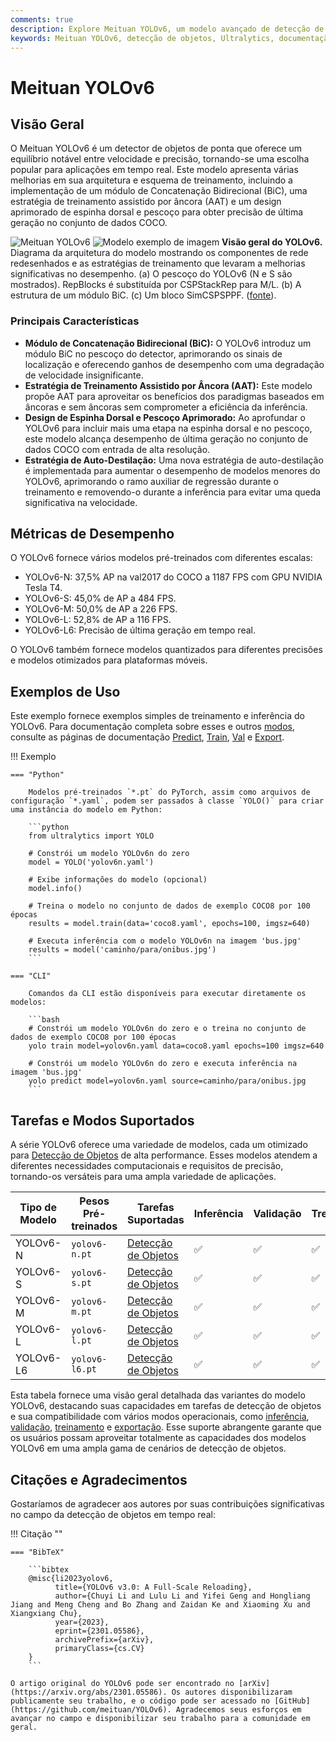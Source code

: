 ```yaml
---
comments: true
description: Explore Meituan YOLOv6, um modelo avançado de detecção de objetos que alcança um equilíbrio entre velocidade e precisão. Saiba mais sobre suas características, modelos pré-treinados e uso em Python.
keywords: Meituan YOLOv6, detecção de objetos, Ultralytics, documentação YOLOv6, Concatenação Bidirecional, Treinamento Assistido por Âncora, modelos pré-treinados, aplicações em tempo real
---
```


# Meituan YOLOv6

## Visão Geral

O Meituan YOLOv6 é um detector de objetos de ponta que oferece um equilíbrio notável entre velocidade e precisão, tornando-se uma escolha popular para aplicações em tempo real. Este modelo apresenta várias melhorias em sua arquitetura e esquema de treinamento, incluindo a implementação de um módulo de Concatenação Bidirecional (BiC), uma estratégia de treinamento assistido por âncora (AAT) e um design aprimorado de espinha dorsal e pescoço para obter precisão de última geração no conjunto de dados COCO.

![Meituan YOLOv6](https://user-images.githubusercontent.com/26833433/240750495-4da954ce-8b3b-41c4-8afd-ddb74361d3c2.png)
![Modelo exemplo de imagem](https://user-images.githubusercontent.com/26833433/240750557-3e9ec4f0-0598-49a8-83ea-f33c91eb6d68.png)
**Visão geral do YOLOv6.** Diagrama da arquitetura do modelo mostrando os componentes de rede redesenhados e as estratégias de treinamento que levaram a melhorias significativas no desempenho. (a) O pescoço do YOLOv6 (N e S são mostrados). RepBlocks é substituída por CSPStackRep para M/L. (b) A estrutura de um módulo BiC. (c) Um bloco SimCSPSPPF. ([fonte](https://arxiv.org/pdf/2301.05586.pdf)).

### Principais Características

- **Módulo de Concatenação Bidirecional (BiC):** O YOLOv6 introduz um módulo BiC no pescoço do detector, aprimorando os sinais de localização e oferecendo ganhos de desempenho com uma degradação de velocidade insignificante.
- **Estratégia de Treinamento Assistido por Âncora (AAT):** Este modelo propõe AAT para aproveitar os benefícios dos paradigmas baseados em âncoras e sem âncoras sem comprometer a eficiência da inferência.
- **Design de Espinha Dorsal e Pescoço Aprimorado:** Ao aprofundar o YOLOv6 para incluir mais uma etapa na espinha dorsal e no pescoço, este modelo alcança desempenho de última geração no conjunto de dados COCO com entrada de alta resolução.
- **Estratégia de Auto-Destilação:** Uma nova estratégia de auto-destilação é implementada para aumentar o desempenho de modelos menores do YOLOv6, aprimorando o ramo auxiliar de regressão durante o treinamento e removendo-o durante a inferência para evitar uma queda significativa na velocidade.

## Métricas de Desempenho

O YOLOv6 fornece vários modelos pré-treinados com diferentes escalas:

- YOLOv6-N: 37,5% AP na val2017 do COCO a 1187 FPS com GPU NVIDIA Tesla T4.
- YOLOv6-S: 45,0% de AP a 484 FPS.
- YOLOv6-M: 50,0% de AP a 226 FPS.
- YOLOv6-L: 52,8% de AP a 116 FPS.
- YOLOv6-L6: Precisão de última geração em tempo real.

O YOLOv6 também fornece modelos quantizados para diferentes precisões e modelos otimizados para plataformas móveis.

## Exemplos de Uso

Este exemplo fornece exemplos simples de treinamento e inferência do YOLOv6. Para documentação completa sobre esses e outros [modos](../modes/index.md), consulte as páginas de documentação [Predict](../modes/predict.md), [Train](../modes/train.md), [Val](../modes/val.md) e [Export](../modes/export.md).

!!! Exemplo

    === "Python"

        Modelos pré-treinados `*.pt` do PyTorch, assim como arquivos de configuração `*.yaml`, podem ser passados à classe `YOLO()` para criar uma instância do modelo em Python:

        ```python
        from ultralytics import YOLO

        # Constrói um modelo YOLOv6n do zero
        model = YOLO('yolov6n.yaml')

        # Exibe informações do modelo (opcional)
        model.info()

        # Treina o modelo no conjunto de dados de exemplo COCO8 por 100 épocas
        results = model.train(data='coco8.yaml', epochs=100, imgsz=640)

        # Executa inferência com o modelo YOLOv6n na imagem 'bus.jpg'
        results = model('caminho/para/onibus.jpg')
        ```

    === "CLI"

        Comandos da CLI estão disponíveis para executar diretamente os modelos:

        ```bash
        # Constrói um modelo YOLOv6n do zero e o treina no conjunto de dados de exemplo COCO8 por 100 épocas
        yolo train model=yolov6n.yaml data=coco8.yaml epochs=100 imgsz=640

        # Constrói um modelo YOLOv6n do zero e executa inferência na imagem 'bus.jpg'
        yolo predict model=yolov6n.yaml source=caminho/para/onibus.jpg
        ```

## Tarefas e Modos Suportados

A série YOLOv6 oferece uma variedade de modelos, cada um otimizado para [Detecção de Objetos](../tasks/detect.md) de alta performance. Esses modelos atendem a diferentes necessidades computacionais e requisitos de precisão, tornando-os versáteis para uma ampla variedade de aplicações.

| Tipo de Modelo | Pesos Pré-treinados | Tarefas Suportadas                        | Inferência | Validação | Treinamento | Exportação |
|----------------|---------------------|-------------------------------------------|------------|-----------|-------------|------------|
| YOLOv6-N       | `yolov6-n.pt`       | [Detecção de Objetos](../tasks/detect.md) | ✅          | ✅         | ✅           | ✅          |
| YOLOv6-S       | `yolov6-s.pt`       | [Detecção de Objetos](../tasks/detect.md) | ✅          | ✅         | ✅           | ✅          |
| YOLOv6-M       | `yolov6-m.pt`       | [Detecção de Objetos](../tasks/detect.md) | ✅          | ✅         | ✅           | ✅          |
| YOLOv6-L       | `yolov6-l.pt`       | [Detecção de Objetos](../tasks/detect.md) | ✅          | ✅         | ✅           | ✅          |
| YOLOv6-L6      | `yolov6-l6.pt`      | [Detecção de Objetos](../tasks/detect.md) | ✅          | ✅         | ✅           | ✅          |

Esta tabela fornece uma visão geral detalhada das variantes do modelo YOLOv6, destacando suas capacidades em tarefas de detecção de objetos e sua compatibilidade com vários modos operacionais, como [inferência](../modes/predict.md), [validação](../modes/val.md), [treinamento](../modes/train.md) e [exportação](../modes/export.md). Esse suporte abrangente garante que os usuários possam aproveitar totalmente as capacidades dos modelos YOLOv6 em uma ampla gama de cenários de detecção de objetos.

## Citações e Agradecimentos

Gostaríamos de agradecer aos autores por suas contribuições significativas no campo da detecção de objetos em tempo real:

!!! Citação ""

    === "BibTeX"

        ```bibtex
        @misc{li2023yolov6,
              title={YOLOv6 v3.0: A Full-Scale Reloading},
              author={Chuyi Li and Lulu Li and Yifei Geng and Hongliang Jiang and Meng Cheng and Bo Zhang and Zaidan Ke and Xiaoming Xu and Xiangxiang Chu},
              year={2023},
              eprint={2301.05586},
              archivePrefix={arXiv},
              primaryClass={cs.CV}
        }
        ```

    O artigo original do YOLOv6 pode ser encontrado no [arXiv](https://arxiv.org/abs/2301.05586). Os autores disponibilizaram publicamente seu trabalho, e o código pode ser acessado no [GitHub](https://github.com/meituan/YOLOv6). Agradecemos seus esforços em avançar no campo e disponibilizar seu trabalho para a comunidade em geral.
